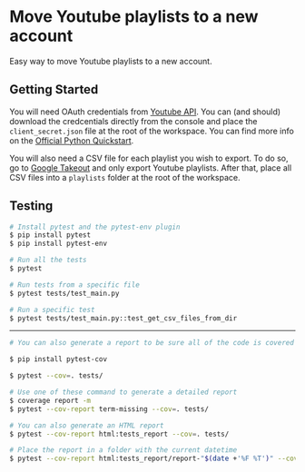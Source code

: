 # Move Youtube playlists to a new account

Easy way to move Youtube playlists to a new account.

## Getting Started

You will need OAuth credentials from [Youtube API](https://console.cloud.google.com/apis/api/youtube.googleapis.com). You can (and should) download the credcentials directly from the console and place the `client_secret.json` file at the root of the workspace. You can find more info on the [Official Python Quickstart](https://developers.google.com/youtube/v3/quickstart/python).

You will also need a CSV file for each playlist you wish to export. To do so, go to [Google Takeout](https://takeout.google.com/settings/takeout) and only export Youtube playlists. After that, place all CSV files into a `playlists` folder at the root of the workspace.


## Testing

```bash
# Install pytest and the pytest-env plugin
$ pip install pytest
$ pip install pytest-env

# Run all the tests
$ pytest

# Run tests from a specific file
$ pytest tests/test_main.py

# Run a specific test
$ pytest tests/test_main.py::test_get_csv_files_from_dir
```
---
```bash
# You can also generate a report to be sure all of the code is covered by the tests using pytest-cov.

$ pip install pytest-cov

$ pytest --cov=. tests/

# Use one of these command to generate a detailed report
$ coverage report -m
$ pytest --cov-report term-missing --cov=. tests/

# You can also generate an HTML report
$ pytest --cov-report html:tests_report --cov=. tests/

# Place the report in a folder with the current datetime
$ pytest --cov-report html:tests_report/report-"$(date +'%F %T')" --cov=. tests/
```